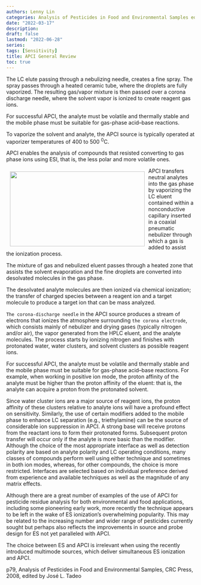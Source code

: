 ```yaml
---
authors: Lenny Lin
categories: Analysis of Pesticides in Food and Environmental Samples edited by Jose L. Tadeo
date: "2022-03-17"
description: 
draft: false
lastmod: "2022-06-28"
series:
tags: [Sensitivity]
title: APCI General Review
toc: true
---
```




The LC elute passing through a nebulizing needle, creates a fine spray.  The spray passes through a heated ceramic tube, where the droplets are fully vaporized.  The resulting gas/vapor mixture is then passed over a corona discharge needle, where the solvent vapor is ionized to create reagent gas ions. 

For successful APCI, the analyte must be volatile and thermally stable and the mobile phase must be suitable for gas-phase acid–base reactions.   

To vaporize the solvent and analyte, the APCI source is typically operated at vaporizer temperatures of 400 to 500 <sup>0</sup>C.   

<!--more-->

APCI enables the analysis of compounds that resisted converting to gas phase ions using ESI, that is, the less polar and more volatile ones.


<img width ="360" height= "200" src = "/docs/images/Screenshot 2022-06-28 131403.png" style ="float: left" HSPACE="10" VSPACE="10"/>
APCI transfers neutral analytes into the gas phase by vaporizing the LC eluent contained within a nonconductive capillary inserted in a coaxial pneumatic nebulizer through which a gas is added to assist the ionization process.  

The mixture of gas and nebulized eluent passes through a heated zone that assists the solvent evaporation and the fine droplets are converted into desolvated molecules in the gas phase.   

The desolvated analyte molecules are then ionized via chemical ionization; the transfer of charged species between a reagent ion and a target molecule to produce a target ion that can be mass analyzed.  

`The corona-discharge needle` in the APCI source produces a stream of electrons that ionizes the atmosphere surrounding `the corona electrode`, which consists mainly of nebulizer and drying gases (typically nitrogen and/or air), the vapor generated from the HPLC eluent, and the analyte molecules. The process starts by ionizing nitrogen and finishes with protonated water, water clusters, and solvent clusters as possible reagent ions.   

For successful APCI, the analyte must be volatile and thermally stable and the mobile phase must be suitable for gas-phase acid–base reactions. For example, when working in positive ion mode, the proton affinity of the analyte must be higher than the proton affinity of the eluent: that is, the analyte can acquire a proton from the protonated solvent.   

Since water cluster ions are a major source of reagent ions, the proton affinity of these clusters relative to analyte ions will have a profound effect on sensitivity. Similarly, the use of certain modifiers added to the mobile phase to enhance LC separation (e.g., triethylamine) can be the source of considerable ion suppression in APCI. A strong base will receive protons from the reactant ions to form their protonated forms. Subsequent proton transfer will occur only if the analyte is more basic than the modifier. Although the choice of the most appropriate interface as well as detection polarity are based on analyte polarity and LC operating conditions, many classes of compounds perform well using either technique and sometimes in both ion modes, whereas, for other compounds, the choice is more restricted. Interfaces are selected based on individual preference derived from experience and available techniques as well as the magnitude of any matrix effects.   

Although there are a great number of examples of the use of APCI for pesticide residue analysis for both environmental and food applications, including some pioneering early work, more recently the technique appears to be left in the wake of ES ionization’s overwhelming popularity. This may be related to the increasing number and wider range of pesticides currently sought but perhaps also reflects the improvements in source and probe design for ES not yet paralleled with APCI.  

The choice between ES and APCI is irrelevant when using the recently introduced multimode sources, which deliver simultaneous ES ionization and APCI. 

p79, Analysis of Pesticides in Food and Environmental Samples, CRC Press, 2008, edited by Jos&eacute; L. Tadeo
